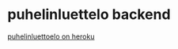 # puhelinluettelo backend
[puhelinluettoelo on heroku](https://enigmatic-anchorage-88334.herokuapp.com/)